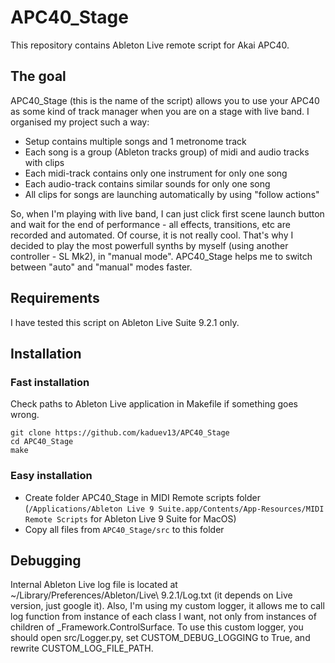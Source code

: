 # APC40_Stage
This repository contains Ableton Live remote script for Akai APC40.
## The goal
APC40_Stage (this is the name of the script) allows you to use your APC40 as some kind of track manager when you are on a stage with live band. I organised my project such a way:
 + Setup contains multiple songs and 1 metronome track
 + Each song is a group (Ableton tracks group) of midi and audio tracks with clips
 + Each midi-track contains only one instrument for only one song
 + Each audio-track contains similar sounds for only one song
 + All clips for songs are launching automatically by using "follow actions"

So, when I'm playing with live band, I can just click first scene launch button and wait for the end of performance - all effects, transitions, etc are recorded and automated. Of course, it is not really cool. That's why I decided to play the most powerfull synths by myself (using another controller - SL Mk2), in "manual mode". APC40_Stage helps me to switch between "auto" and "manual" modes faster.

## Requirements

I have tested this script on Ableton Live Suite 9.2.1 only.

## Installation

### Fast installation
Check paths to Ableton Live application in Makefile if something goes wrong.
```
git clone https://github.com/kaduev13/APC40_Stage
cd APC40_Stage
make
```
### Easy installation
 + Create folder APC40_Stage in MIDI Remote scripts folder (`/Applications/Ableton Live 9 Suite.app/Contents/App-Resources/MIDI Remote Scripts` for Ableton Live 9 Suite for MacOS)
 + Copy all files from `APC40_Stage/src` to this folder


## Debugging

Internal Ableton Live log file is located at ~/Library/Preferences/Ableton/Live\ 9.2.1/Log.txt (it depends on Live version, just google it). Also, I'm using my custom logger, it allows me to call log function from instance of each class I want, not only from instances of children of _Framework.ControlSurface. To use this custom logger, you should open src/Logger.py, set CUSTOM_DEBUG_LOGGING to True, and rewrite CUSTOM_LOG_FILE_PATH.